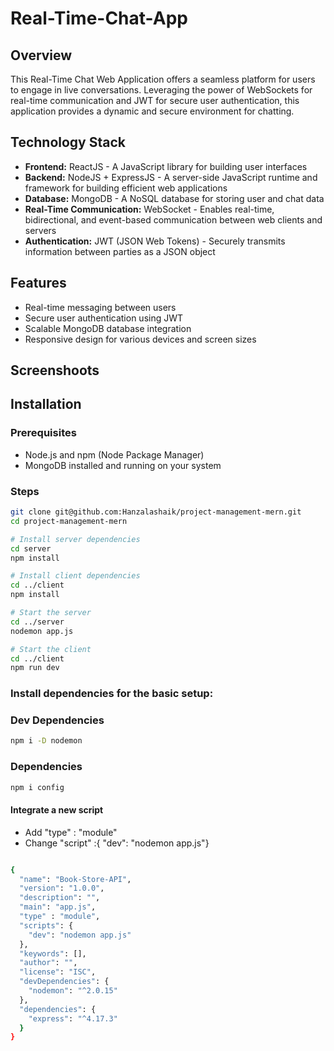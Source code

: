 # Real-Time-Chat-App

## Overview

This Real-Time Chat Web Application offers a seamless platform for users to engage in live conversations. Leveraging the power of WebSockets for real-time communication and JWT for secure user authentication, this application provides a dynamic and secure environment for chatting.

## Technology Stack

- **Frontend:** ReactJS - A JavaScript library for building user interfaces
- **Backend:** NodeJS + ExpressJS - A server-side JavaScript runtime and framework for building efficient web applications
- **Database:** MongoDB - A NoSQL database for storing user and chat data
- **Real-Time Communication:** WebSocket - Enables real-time, bidirectional, and event-based communication between web clients and servers
- **Authentication:** JWT (JSON Web Tokens) - Securely transmits information between parties as a JSON object

## Features

- Real-time messaging between users
- Secure user authentication using JWT
- Scalable MongoDB database integration
- Responsive design for various devices and screen sizes

## Screenshoots


## Installation

### Prerequisites

- Node.js and npm (Node Package Manager)
- MongoDB installed and running on your system

### Steps

```bash
git clone git@github.com:Hanzalashaik/project-management-mern.git
cd project-management-mern
```

```bash
# Install server dependencies
cd server
npm install

# Install client dependencies
cd ../client
npm install

```

```bash
# Start the server
cd ../server
nodemon app.js

# Start the client
cd ../client
npm run dev

```

### Install dependencies for the basic setup: </h4>

### Dev Dependencies

```bash
npm i -D nodemon
```

### Dependencies

```bash
npm i config
```

<h4> Integrate a new script </h4>

- Add "type" : "module"
- Change "script" :{ "dev": "nodemon app.js"}

```bash

{
  "name": "Book-Store-API",
  "version": "1.0.0",
  "description": "",
  "main": "app.js",
  "type" : "module",
  "scripts": {
    "dev": "nodemon app.js"
  },
  "keywords": [],
  "author": "",
  "license": "ISC",
  "devDependencies": {
    "nodemon": "^2.0.15"
  },
  "dependencies": {
    "express": "^4.17.3"
  }
}

```
